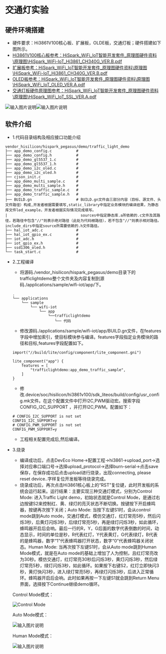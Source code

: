 # 交通灯实验
## 硬件环境搭建
  -    硬件要求：Hi3861V100核心板、扩展板，OLDE板，交通灯板；硬件搭建如下图所示。
-    [Hi3861V100核心板参考：HiSpark_WiFi_IoT智能开发套件_原理图硬件资料\原理图\HiSpark_WiFi-IoT_Hi3861_CH340G_VER.B.pdf](http://gitee.com/hihope_iot/embedded-race-hisilicon-track-2022/blob/master/%E7%A1%AC%E4%BB%B6%E8%B5%84%E6%96%99/HiSpark_WiFi_IoT%E6%99%BA%E8%83%BD%E5%AE%B6%E5%B1%85%E5%BC%80%E5%8F%91%E5%A5%97%E4%BB%B6_%E5%8E%9F%E7%90%86%E5%9B%BE.rar)
-    [扩展板参考：HiSpark_WiFi_IoT智能开发套件_原理图硬件资料\原理图\HiSpark_WiFi-IoT_Hi3861_CH340G_VER.B.pdf](http://gitee.com/hihope_iot/embedded-race-hisilicon-track-2022/blob/master/%E7%A1%AC%E4%BB%B6%E8%B5%84%E6%96%99/HiSpark_WiFi_IoT%E6%99%BA%E8%83%BD%E5%AE%B6%E5%B1%85%E5%BC%80%E5%8F%91%E5%A5%97%E4%BB%B6_%E5%8E%9F%E7%90%86%E5%9B%BE.rar)
-    [OLED板参考：HiSpark_WiFi_IoT智能开发套件_原理图硬件资料\原理图\HiSpark_WiFi_IoT_OLED_VER.A.pdf](http://gitee.com/hihope_iot/embedded-race-hisilicon-track-2022/blob/master/%E7%A1%AC%E4%BB%B6%E8%B5%84%E6%96%99/HiSpark_WiFi_IoT%E6%99%BA%E8%83%BD%E5%AE%B6%E5%B1%85%E5%BC%80%E5%8F%91%E5%A5%97%E4%BB%B6_%E5%8E%9F%E7%90%86%E5%9B%BE.rar)
-    [交通灯板硬件原理图参考：HiSpark_WiFi_IoT智能开发套件_原理图硬件资料\原理图\HiSpark_WiFi_IoT_SSL_VER.A.pdf](http://gitee.com/hihope_iot/embedded-race-hisilicon-track-2022/blob/master/%E7%A1%AC%E4%BB%B6%E8%B5%84%E6%96%99/HiSpark_WiFi_IoT%E6%99%BA%E8%83%BD%E5%AE%B6%E5%B1%85%E5%BC%80%E5%8F%91%E5%A5%97%E4%BB%B6_%E5%8E%9F%E7%90%86%E5%9B%BE.rar)

![输入图片说明](https://gitee.com/asd1122/tupian/raw/master/%E5%9B%BE%E7%89%87/223.jpg)![输入图片说明](https://gitee.com/asd1122/tupian/raw/master/%E5%9B%BE%E7%89%87/224.jpg)

## 软件介绍
-   1.代码目录结构及相应接口功能介绍
```
vendor_hisilicon/hispark_pegasus/demo/traffic_light_demo
├── app_demo_config.c           #
├── app_demo_config.h           #
├── app_demo_gl5537_1.c         # 
├── app_demo_gl5537_1.h         # 
├── app_demo_i2c_oled.c         # 
├── app_demo_i2c_oled.h         # 
├── cjson_init.c                # 
├── app_demo_multi_sample.c     # 
├── app_demo_multi_sample.h     # 
├── app_demo_traffic_sample.c   # 
├── app_demo_traffic_sample.h   # 
├── BUILD.gn                    # BUILD.gn文件由三部分内容（目标、源文件、头文件路径）构成,开发者根据需要填写,static_library中指定业务模块的编译结果，为静态库文件led_example，开发者根据实际情况完成填写。
|                                 sources中指定静态库.a所依赖的.c文件及其路径，若路径中包含"//"则表示绝对路径（此处为代码根路径），若不包含"//"则表示相对路径。include_dirs中指定source所需要依赖的.h文件路径。
├── hal_iot_adc.c               # 
├── hal_iot_gpio_ex.c           #  
├── iot_adc.h                   # 
├── iot_gpio_ex.h               # 
├── ssd1306_oled.h              # 
└── task_start.c                # 
```
-   2.工程编译
    -    将源码./vendor_hisilicon/hispark_pegasus/demo目录下的trafficlightdemo整个文件夹及内容复制到源码./applications/sample/wifi-iot/app/下。
    ```
    .
    └── applications
        └── sample
            └── wifi-iot
                └── app
                    └──trafficlightdemo
                       └── 代码   
    ```

    -    修改源码./applications/sample/wifi-iot/app/BUILD.gn文件，在features字段中增加索引，使目标模块参与编译。features字段指定业务模块的路径和目标,features字段配置如下。
    ```
    import("//build/lite/config/component/lite_component.gni")
    
    lite_component("app") {
        features = [
            "trafficlightdemo:app_demo_traffic_sample",
        ]
    }
    ```

    -    修改.device/soc/hisilicon/hi3861v100/sdk_liteos/build/config/usr_config.mk文件。在这个配置文件中打开I2C,PWM驱动宏。搜索字段CONFIG_I2C_SUPPORT ，并打开I2C,PWM。配置如下：
    ```
    # CONFIG_I2C_SUPPORT is not set
    CONFIG_I2C_SUPPORT=y
    # CONFIG_PWM_SUPPORT is not set
    CONFIG_PWM_SUPPORT=y
    ```        

    -    工程相关配置完成后,然后编译。
-   3.烧录
    -    编译成功后，点击DevEco Home->配置工程->hi3861->upload_port->选择对应串口端口号->选择upload_protocol->选择burn-serial->点击save保存，在保存成功后点击upload进行烧录，出现connecting, please reset device..字样复位开发板等待烧录完成。
    -    烧录成功后，再次点击Hi3861核心板上的“RST”复位键，此时开发板的系统会运行起来。运行结果：主要实现三种交通灯模式，分别为Control Mode: 进入Traffic Light demo，初始状态就是Control Mode，是通过右边按键S2来控制红、黄、绿灯的亮灭状态不断切换。按键按下开启蜂鸣器，按键再次按下关闭；Auto Mode: 当按下左键S1时，会从control mode跳到Auto mode，交通灯模式，模仿交通灯，红灯常亮5秒，然后闪烁3秒，后黄灯闪烁3秒，后绿灯常亮5秒，再是绿灯闪烁3秒，如此循环，蜂鸣器开启后会响。最后一行的R，Y，G后面的数字代表倒数的时间，动态显示，时间的单位是秒，R代表红灯，Y代表黄灯，G代表绿灯，B代表的是蜂鸣器，数字“1”代表蜂鸣器打开状态，数字“0”代表蜂鸣器关闭状态。Human Mode: 当再次按下左键S1时，会从Auto mode跳到Human Mode模式，就是在Auto mode的基础上增加了人为控制，且红灯常亮改为30秒。模仿交通灯，红灯常亮30秒后闪烁3秒，黄灯闪烁3秒，然后绿灯常亮5秒，绿灯闪烁3秒，如此循环。如果按下右键S2，红灯立即快闪3秒，黄灯快闪3秒，进入绿灯常亮5秒，再绿灯闪烁3秒，后进入正常循环。蜂鸣器开启后会响。此时如果再按一下左键S1就会跳到Return Menu界面，选择按下Continue继续demo循环。

    Control Mode模式：

    ![Control Mode](https://gitee.com/asd1122/tupian/raw/master/%E5%9B%BE%E7%89%87/229.jpg)

    Auto Mode模式：

    ![输入图片说明](https://gitee.com/asd1122/tupian/raw/master/%E5%9B%BE%E7%89%87/230.jpg)

    Human Mode模式：

    ![输入图片说明](https://gitee.com/asd1122/tupian/raw/master/%E5%9B%BE%E7%89%87/231.jpg)
